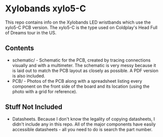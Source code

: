 # Xylobands xylo5-C

This repo contains info on the Xylobands LED wristbands which use the xylo5-C
PCB version.  The xylo5-C is the type used on Coldplay's Head Full of Dreams
tour in the US.

## Contents

* schematic/ - Schematic for the PCB, created by tracing connections visually 
and with a multimeter.  The schematic is very messy because it is laid out to
match the PCB layout as closely as possible.  A PDF version is also included.
* PCB/ - Photos of the PCB along with a spreadsheet listing every component on
the front side of the board and its location (using the photo with a grid for
reference).

## Stuff Not Included

* Datasheets.  Because I don't know the legality of copying datasheets, I didn't
include any in this repo.  All of the major components have easily accessible
datasheets - all you need to do is search the part number.